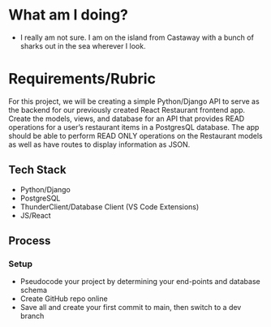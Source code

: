 # What am I doing?
- I really am not sure. I am on the island from Castaway with a bunch of sharks out in the sea wherever I look.

# Requirements/Rubric
For this project, we will be creating a simple Python/Django API to serve as the backend for our previously created React Restaurant frontend app. 
Create the models, views, and database for an API that provides READ operations for a user’s restaurant items in a PostgresQL database. 
The app should be able to perform READ ONLY operations on the Restaurant models as well as have routes to display information as JSON.
## Tech Stack
- Python/Django
- PostgreSQL
- ThunderClient/Database Client (VS Code Extensions)
- JS/React
## Process
### Setup
- Pseudocode your project by determining your end-points and database schema
- Create GitHub repo online
- Save all and create your first commit to main, then switch to a dev branch
